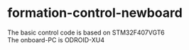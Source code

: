 # formation-control-newboard
The basic control code is based on STM32F407VGT6 <br>
The onboard-PC is ODROID-XU4
